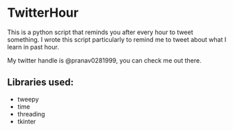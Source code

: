 # TwitterHour

This is a python script that reminds you after every hour to tweet something.
I wrote this script particularly to remind me to tweet about what I learn in past hour.

My twitter handle is @pranav0281999, you can check me out there.

## Libraries used:
 * tweepy
 * time
 * threading
 * tkinter